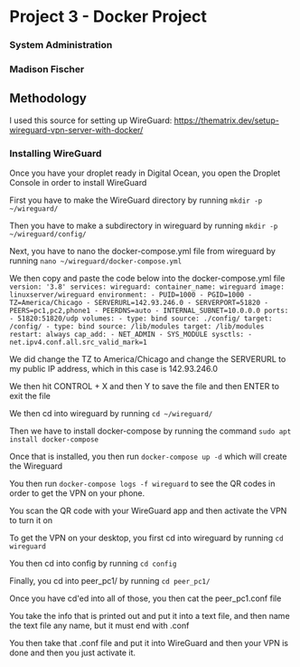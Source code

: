 # Project 3 - Docker Project
### System Administration
### Madison Fischer

## Methodology

I used this source for setting up WireGuard: https://thematrix.dev/setup-wireguard-vpn-server-with-docker/


### Installing WireGuard

Once you have your droplet ready in Digital Ocean, you open the Droplet Console in order to install WireGuard

First you have to make the WireGuard directory by running `mkdir -p ~/wireguard/`

Then you have to make a subdirectory in wireguard by running `mkdir -p ~/wireguard/config/`

Next, you have to nano the docker-compose.yml file from wireguard by running `nano ~/wireguard/docker-compose.yml`

We then copy and paste the code below into the docker-compose.yml file 
`version: '3.8'
services:
  wireguard:
    container_name: wireguard
    image: linuxserver/wireguard
    environment:
      - PUID=1000
      - PGID=1000
      - TZ=America/Chicago
      - SERVERURL=142.93.246.0
      - SERVERPORT=51820
      - PEERS=pc1,pc2,phone1
      - PEERDNS=auto
      - INTERNAL_SUBNET=10.0.0.0
    ports:
      - 51820:51820/udp
    volumes:
      - type: bind
        source: ./config/
        target: /config/
      - type: bind
        source: /lib/modules
        target: /lib/modules
    restart: always
    cap_add:
      - NET_ADMIN
      - SYS_MODULE
    sysctls:
      - net.ipv4.conf.all.src_valid_mark=1`
     
 We did change the TZ to America/Chicago and change the SERVERURL to my public IP address, which in this case is 142.93.246.0
 
 We then hit CONTROL + X and then Y to save the file and then ENTER to exit the file
 
 We then cd into wireguard by running `cd ~/wireguard/`
 
 Then we have to install docker-compose by running the command `sudo apt install docker-compose`
 
 Once that is installed, you then run `docker-compose up -d` which will create the Wireguard
 
 You then run `docker-compose logs -f wireguard`  to see the QR codes in order to get the VPN on your phone. 
 
 You scan the QR code with your WireGuard app and then activate the VPN to turn it on
 
 To get the VPN on your desktop, you first cd into wireguard by running `cd wireguard`
 
 You then cd into config by running `cd config` 
 
 Finally, you cd into peer_pc1/ by running `cd peer_pc1/`
 
 Once you have cd'ed into all of those, you then cat the peer_pc1.conf file
 
 You take the info that is printed out and put it into a text file, and then name the text file any name, but it must end with .conf
 
 You then take that .conf file and put it into WireGuard and then your VPN is done and then you just activate it.
